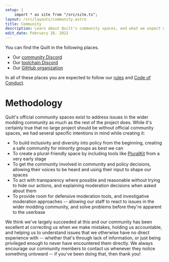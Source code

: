 ```yaml
---
setup: |
    import * as site from "/src/site.ts";
layout: /src/layouts/community.astro
title: Community
description: Learn about Quilt's community spaces, and what we expect of our users.
edit_date: February 28, 2022
---
```


You can find the Quilt in the following places.

<!-- TODO change these links back to markdown syntax after Astro devs fix variables in markdown links -->

-   Our <a href={site.discord_community}>community Discord</a>
-   Our <a href={site.discord_toolchain}>toolchain Discord</a>
-   Our <a href={site.github_link}>GitHub organization</a>

In all of these places you are expected to follow our [rules](/community/rules/)
and [Code of Conduct](/community/code-of-conduct/).

# Methodology

Quilt's official community spaces exist to address issues in the wider modding community as much as the rest of the
project does. While it's certainly true that no large project should be without official community spaces, we had
several specific intentions in mind while creating it:

-   To build inclusivity and diversity into policy from the beginning, creating a safe community for minority groups as
    best we can
-   To create a plural-friendly space by including tools like [PluralKit](/community/pluralkit/) from a very early stage
-   To get the community involved in community and policy decisions, allowing their voices to be heard and using their
    input to shape our spaces
-   To act with transparency where possible and reasonable without trying to hide our actions, and explaining moderation
    decisions when asked about them
-   To provide room for defensive moderation tools, and investigative moderation approaches -- allowing our staff to react
    to issues in the wider modding community, and solve problems before they're apparent to the userbase

We think we've largely succeeded at this and our community has been excellent at correcting us when we make mistakes,
holding us accountable, and helping us to understand issues that we otherwise have no direct experience with -- whether
that's through lack of information, or just being privileged enough to never have encountered them directly. We always
encourage our community members to contact us whenever they notice something untoward -- if you've been doing that, then
thank you!
